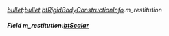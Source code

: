 _[bullet](../../modules/bullet/bullet-module.md):[bullet](../../modules/bullet/bullet-module.md).[btRigidBodyConstructionInfo](../../modules/bullet/bullet-btrigidbodyconstructioninfo.md).m\_restitution_
##### Field m\_restitution:[btScalar](../../modules/bullet/bullet-btscalar.md)

